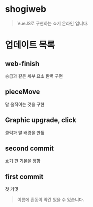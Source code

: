 # shogiweb

> VueJS로 구현하는 쇼기 온라인 입니다.

# 업데이트 목록

## web-finish
승급과 같은 세부 요소 완벽 구현

## pieceMove
말 움직이는 것을 구현

## Graphic upgrade, click
클릭과 말 배경을 만듦

## second commit
쇼기 판 기본을 정함

## first commit
첫 커밋

>이름에 혼동이 약간 있을 수 있습니다.
